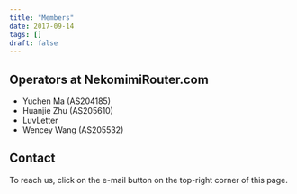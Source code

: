 ```yaml
---
title: "Members"
date: 2017-09-14
tags: []
draft: false
---
```


## Operators at NekomimiRouter.com

- Yuchen Ma (AS204185)
- Huanjie Zhu (AS205610)
- LuvLetter
- Wencey Wang (AS205532)

## Contact

To reach us, click on the e-mail button on the top-right corner of this page.
